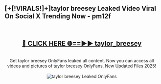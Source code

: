 <h2>[+[!VIRALS!]+]taylor breesey Leaked Video Viral On Social X Trending Now - pm12f</h2>
<br>
<div align="center">
<h2><a href="https://libra.edu.pl?taylor_breesey" rel="nofollow">🔴 CLICK HERE 🌐==►► taylor_breesey</a></h2>
<br>
Get taylor breesey OnlyFans leaked all content. Now you can access all videos and pictures of taylor breesey OnlyFans. New Updated Files 2025!
<br>
<br>
<a href="https://libra.edu.pl?taylor_breesey" rel="nofollow" data-target="animated-image.originalLink"><img src="https://i.ibb.co.com/WyWwxjT/player-gif2.gif" alt="taylor breesey Leaked OnlyFans" style="max-width: 100%; display: inline-block;" data-target="animated-image.originalImage"></a>
</div>
<br>